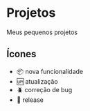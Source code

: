 # Projetos

 Meus pequenos projetos

## Ícones

- :package: nova funcionalidade
- :up: atualização
- :beetle: correção de bug
- :checkered_flag: release